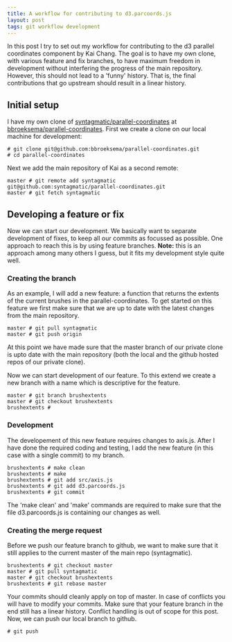 ```yaml
---
title: A workflow for contributing to d3.parcoords.js
layout: post
tags: git workflow development
---
```


In this post I try to set out my workflow for contributing to the d3 parallel
coordinates component by Kai Chang. The goal is to have my own clone, with
various feature and fix branches, to have maximum freedom in development without
interfering the progress of the main repository. However, this should not lead
to a 'funny' history. That is, the final contributions that go upstream should
result in a linear history.

## Initial setup

I have my own clone of [syntagmatic/parallel-coordinates](https://github.com/syntagmatic/parallel-coordinates)
at [bbroeksema/parallel-coordinates](https://github.com/bbroeksema/parallel-coordinates).
First we create a clone on our local machine for development:

    # git clone git@github.com:bbroeksema/parallel-coordinates.git
    # cd parallel-coordinates

Next we add the main repository of Kai as a second remote:

    master # git remote add syntagmatic git@github.com:syntagmatic/parallel-coordinates.git
    master # git fetch syntagmatic

## Developing a feature or fix

Now we can start our development. We basically want to separate development of
fixes, to keep all our commits as focussed as possible. One approach to reach
this is by using feature branches. **Note:** this is an approach among many
others I guess, but it fits my development style quite well.

### Creating the branch

As an example, I will add a new feature: a function that returns the extents of
the current brushes in the parallel-coordinates. To get started on this feature
we first make sure that we are up to date with the latest changes from the main
repository.

    master # git pull syntagmatic
    master # git push origin

At this point we have made sure that the master branch of our private clone is
upto date with the main repository (both the local and the github hosted repos
of our private clone).

Now we can start development of our feature. To this extend we create a new
branch with a name which is descriptive for the feature.

    master # git branch brushextents
    master # git checkout brushextents
    brushextents #

### Development

The developement of this new feature requires changes to axis.js. After I have
done the required coding and testing, I add the new feature (in this case with
a single commit) to my branch.

    brushextents # make clean
    brushextents # make
    brushextents # git add src/axis.js
    brushextents # git add d3.parcoords.js
    brushextents # git commit

The 'make clean' and 'make' commands are required to make sure that the file 
d3.parcoords.js is containing our changes as well.

### Creating the merge request

Before we push our feature branch to github, we want to make sure that it still
applies to the current master of the main repo (syntagmatic).

    brushextents # git checkout master
    master # git pull syntagmatic
    master # git checkout brushextents
    brushextents # git rebase master

Your commits should cleanly apply on top of master. In case of conflicts you
will have to modify your commits. Make sure that your feature branch in the end
still has a linear history. Conflict handling is out of scope for this post.
Now, we can push our local branch to github.

    # git push
